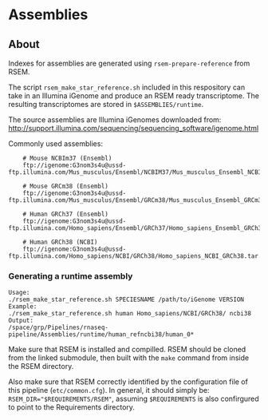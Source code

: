 # Assemblies

## About
Indexes for assemblies are generated using `rsem-prepare-reference` from RSEM. 

The script `rsem_make_star_reference.sh` included in this respository can take in an Illumina iGenome and produce an RSEM ready transcriptome. The resulting transcriptomes are stored in `$ASSEMBLIES/runtime`.

The source assemblies are Illumina iGenomes downloaded from: http://support.illumina.com/sequencing/sequencing_software/igenome.html

Commonly used assemblies:
```
	# Mouse NCBIm37 (Ensembl)	
	ftp://igenome:G3nom3s4u@ussd-ftp.illumina.com/Mus_musculus/Ensembl/NCBIM37/Mus_musculus_Ensembl_NCBIM37.tar.gz

	# Mouse GRCm38 (Ensembl)
	ftp://igenome:G3nom3s4u@ussd-ftp.illumina.com/Mus_musculus/Ensembl/GRCm38/Mus_musculus_Ensembl_GRCm38.tar.gz

	# Human GRCh37 (Ensembl)
	ftp://igenome:G3nom3s4u@ussd-ftp.illumina.com/Homo_sapiens/Ensembl/GRCh37/Homo_sapiens_Ensembl_GRCh37.tar.gz

	# Human GRCh38 (NCBI)
	ftp://igenome:G3nom3s4u@ussd-ftp.illumina.com/Homo_sapiens/NCBI/GRCh38/Homo_sapiens_NCBI_GRCh38.tar.gz
```

### Generating a runtime assembly
```
Usage:
./rsem_make_star_reference.sh SPECIESNAME /path/to/iGenome VERSION
Example:
./rsem_make_star_reference.sh human Homo_sapiens/NCBI/GRCh38/ ncbi38
Output:
/space/grp/Pipelines/rnaseq-pipeline/Assemblies/runtime/human_refncbi38/human_0*
```

Make sure that RSEM is installed and compilled. RSEM should be cloned from the linked submodule, then built with the `make` command from inside the RSEM directory.

Also make sure that RSEM correctly identified by the configuration file of this pipeline (`etc/common.cfg`). In general, it should simply be: `RSEM_DIR="$REQUIREMENTS/RSEM"`, assuming `$REQUIREMENTS` is also confirgured to point to the Requirements directory.

